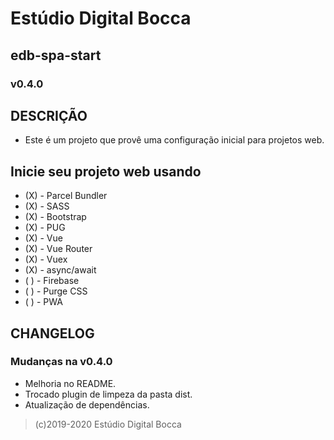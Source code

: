 # Estúdio Digital Bocca

## edb-spa-start

### v0.4.0

## DESCRIÇÃO

- Este é um projeto que provê uma configuração inicial para projetos web.

## Inicie seu projeto web usando

- (X) - Parcel Bundler
- (X) - SASS
- (X) - Bootstrap
- (X) - PUG
- (X) - Vue
- (X) - Vue Router
- (X) - Vuex
- (X) - async/await
- ( ) - Firebase
- ( ) - Purge CSS
- ( ) - PWA

## CHANGELOG

### Mudanças na v0.4.0

- Melhoria no README.
- Trocado plugin de limpeza da pasta dist.
- Atualização de dependências.

>(c)2019-2020 Estúdio Digital Bocca

